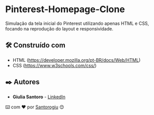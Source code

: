 # Pinterest-Homepage-Clone
Simulação da tela inicial do Pinterest utilizando apenas HTML e CSS, focando na reprodução do layout e responsividade.
 
## 🛠️ Construído com

- HTML (https://developer.mozilla.org/pt-BR/docs/Web/HTML)
- CSS (https://www.w3schools.com/css/)


## ✒️ Autores

- **Giulia Santoro** - [LinkedIn](https://www.linkedin.com/in/giulia-santoro-ribeiro)

⌨️ com ❤️ por [Santorogiu](https://github.com/Santorogiu) 😊